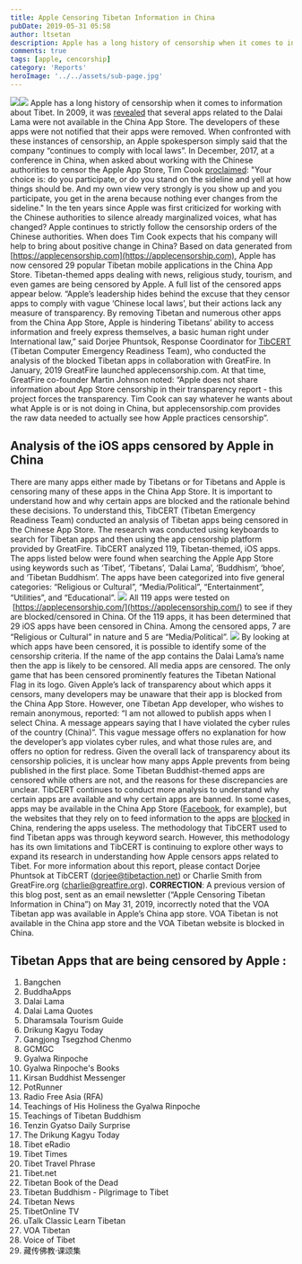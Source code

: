 ```yaml
---
title: Apple Censoring Tibetan Information in China
pubDate: 2019-05-31 05:58
author: ltsetan
description: Apple has a long history of censorship when it comes to information about Tibet. In 2009, it was
comments: true
tags: [apple, cencorship]
category: 'Reports'
heroImage: '../../assets/sub-page.jpg'
---
```

![](https://blog.tibcert.org/wp-content/uploads/2019/05/unnamed-300x128.png)![](https://blog.tibcert.org/wp-content/uploads/2019/05/unnamed-300x149.jpg) Apple has a long history of censorship when it comes to information about Tibet. In 2009, it was [revealed](https://www.computerworld.com/article/2522424/apple-censors-dalai-lama-iphone-apps-in-china.html) that several apps related to the Dalai Lama were not available in the China App Store. The developers of these apps were not notified that their apps were removed. When confronted with these instances of censorship, an Apple spokesperson simply said that the company “continues to comply with local laws”. In December, 2017, at a conference in China, when asked about working with the Chinese authorities to censor the Apple App Store, Tim Cook [proclaimed](https://appleinsider.com/articles/17/12/06/apple-ceo-tim-cook-talks-chinese-supply-chain-censorship-and-more-in-interview): "Your choice is: do you participate, or do you stand on the sideline and yell at how things should be. And my own view very strongly is you show up and you participate, you get in the arena because nothing ever changes from the sideline." In the ten years since Apple was first criticized for working with the Chinese authorities to silence already marginalized voices, what has changed? Apple continues to strictly follow the censorship orders of the Chinese authorities. When does Tim Cook expects that his company will help to bring about positive change in China? Based on data generated from [https://applecensorship.com](https://applecensorship.com), Apple has now censored 29 popular Tibetan mobile applications in the China App Store. Tibetan-themed apps dealing with news, religious study, tourism, and even games are being censored by Apple. A full list of the censored apps appear below. “Apple’s leadership hides behind the excuse that they censor apps to comply with vague ‘Chinese local laws’, but their actions lack any measure of transparency. By removing Tibetan and numerous other apps from the China App Store, Apple is hindering Tibetans’ ability to access information and freely express themselves, a basic human right under International law,” said Dorjee Phuntsok, Response Coordinator for [TibCERT](https://tibcert.org/) (Tibetan Computer Emergency Readiness Team), who conducted the analysis of the blocked Tibetan apps in collaboration with GreatFire. In January, 2019 GreatFire launched applecensorship.com. At that time, GreatFire co-founder Martin Johnson noted: “Apple does not share information about App Store censorship in their transparency report - this project forces the transparency. Tim Cook can say whatever he wants about what Apple is or is not doing in China, but applecensorship.com provides the raw data needed to actually see how Apple practices censorship”. 


## Analysis of the iOS apps censored by Apple in China 
There are many apps either made by Tibetans or for Tibetans and Apple is censoring many of these apps in the China App Store. It is important to understand how and why certain apps are blocked and the rationale behind these decisions. To understand this, TibCERT (Tibetan Emergency Readiness Team) conducted an analysis of Tibetan apps being censored in the Chinese App Store. The research was conducted using keyboards to search for Tibetan apps and then using the app censorship platform provided by GreatFire. TibCERT analyzed 119, Tibetan-themed, iOS apps. The apps listed below were found when searching the Apple App Store using keywords such as ‘Tibet’, ‘Tibetans’, ‘Dalai Lama’, ‘Buddhism’, ‘bhoe’, and ‘Tibetan Buddhism’. The apps have been categorized into five general categories: “Religious or Cultural”, “Media/Political”, “Entertainment”, “Utilities”, and “Educational”. ![](https://blog.tibcert.org/wp-content/uploads/2019/05/App-Categories.png) All 119 apps were tested on  [https://applecensorship.com/](https://applecensorship.com/) to see if they are blocked/censored in China. Of the 119 apps, it has been determined that 29 iOS apps have been censored in China. Among the censored apps, 7 are “Religious or Cultural” in nature and 5 are “Media/Political”. ![](https://blog.tibcert.org/wp-content/uploads/2019/05/Capture.png) By looking at which apps have been censored, it is possible to identify some of the censorship criteria. If the name of the app contains the Dalai Lama’s name then the app is likely to be censored. All media apps are censored. The only game that has been censored prominently features the Tibetan National Flag in its logo. Given Apple’s lack of transparency about which apps it censors, many developers may be unaware that their app is blocked from the China App Store. However, one Tibetan App developer, who wishes to remain anonymous, reported: “I am not allowed to publish apps when I select China. A message appears saying that I have violated the cyber rules of the country (China)”. This vague message offers no explanation for how the developer’s app violates cyber rules, and what those rules are, and offers no option for redress. Given the overall lack of transparency about its censorship policies, it is unclear how many apps Apple prevents from being published in the first place. Some Tibetan Buddhist-themed apps are censored while others are not, and the reasons for these discrepancies are unclear. TibCERT continues to conduct more analysis to understand why certain apps are available and why certain apps are banned. In some cases, apps may be available in the China App Store ([Facebook](https://itunes.apple.com/cn/app/Facebook/id284882215), for example), but the websites that they rely on to feed information to the apps are [blocked](https://en.greatfire.org/https/www.facebook.com) in China, rendering the apps useless. The methodology that TibCERT used to find Tibetan apps was through keyword search. However, this methodology has its own limitations and TibCERT is continuing to explore other ways to expand its research in understanding how Apple censors apps related to Tibet. For more information about this report, please contact Dorjee Phuntsok at TibCERT ([dorjee@tibetaction.net](mailto:dorjee@tibetaction.net)) or Charlie Smith from GreatFire.org ([charlie@greatfire.org](mailto:charlie@greatfire.org)). **CORRECTION**: A previous version of this blog post, sent as an email newsletter (“Apple Censoring Tibetan Information in China”) on May 31, 2019, incorrectly noted that the VOA Tibetan app was available in Apple’s China app store. VOA Tibetan is not available in the China app store and the VOA Tibetan website is blocked in China. 

## Tibetan Apps that are being censored by Apple :
1.  Bangchen
2.  BuddhaApps
3.  Dalai Lama
4.  Dalai Lama Quotes
5.  Dharamsala Tourism Guide
6.  Drikung Kagyu Today
7.  Gangjong Tsegzhod Chenmo
8.  GCMGC
9.  Gyalwa Rinpoche
10.  Gyalwa Rinpoche's Books
11.  Kirsan Buddhist Messenger
12.  PotRunner
13.  Radio Free Asia (RFA)
14.  Teachings of His Holiness the Gyalwa Rinpoche
15.  Teachings of Tibetan Buddhism
16.  Tenzin Gyatso Daily Surprise
17.  The Drikung Kagyu Today
18.  Tibet eRadio
19.  Tibet Times
20.  Tibet Travel Phrase
21.  Tibet.net
22.  Tibetan Book of the Dead
23.  Tibetan Buddhism - Pilgrimage to Tibet
24.  Tibetan News
25.  TibetOnline TV
26.  uTalk Classic Learn Tibetan
27.  VOA Tibetan
28.  Voice of Tibet
29.  藏传佛教·课颂集